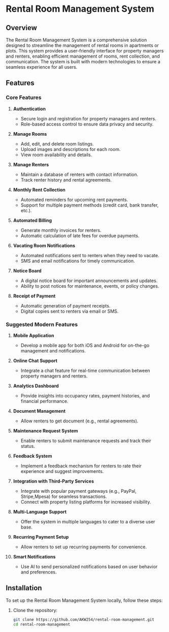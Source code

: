 # Rental Room Management System

## Overview

The Rental Room Management System is a comprehensive solution designed to streamline the management of rental rooms in apartments or plots. This system provides a user-friendly interface for property managers and renters, enabling efficient management of rooms, rent collection, and communication. The system is built with modern technologies to ensure a seamless experience for all users.

## Features

### Core Features

1. **Authentication**
   - Secure login and registration for property managers and renters.
   - Role-based access control to ensure data privacy and security.

2. **Manage Rooms**
   - Add, edit, and delete room listings.
   - Upload images and descriptions for each room.
   - View room availability and details.

3. **Manage Renters**
   - Maintain a database of renters with contact information.
   - Track renter history and rental agreements.

4. **Monthly Rent Collection**
   - Automated reminders for upcoming rent payments.
   - Support for multiple payment methods (credit card, bank transfer, etc.).

5. **Automated Billing**
   - Generate monthly invoices for renters.
   - Automatic calculation of late fees for overdue payments.

6. **Vacating Room Notifications**
   - Automated notifications sent to renters when they need to vacate.
   - SMS and email notifications for timely communication.

7. **Notice Board**
   - A digital notice board for important announcements and updates.
   - Ability to post notices for maintenance, events, or policy changes.

8. **Receipt of Payment**
   - Automatic generation of payment receipts.
   - Digital copies sent to renters via email or SMS.

### Suggested Modern Features

1. **Mobile Application**
   - Develop a mobile app for both iOS and Android for on-the-go management and notifications.

2. **Online Chat Support**
   - Integrate a chat feature for real-time communication between property managers and renters.

3. **Analytics Dashboard**
   - Provide insights into occupancy rates, payment histories, and financial performance.

4. **Document Management**
   - Allow renters to get document (e.g., rental agreements).

5. **Maintenance Request System**
   - Enable renters to submit maintenance requests and track their status.

6. **Feedback System**
   - Implement a feedback mechanism for renters to rate their experience and suggest improvements.

7. **Integration with Third-Party Services**
   - Integrate with popular payment gateways (e.g., PayPal, Stripe,Mpesa) for seamless transactions.
   - Connect with property listing platforms for increased visibility.

8. **Multi-Language Support**
   - Offer the system in multiple languages to cater to a diverse user base.

9. **Recurring Payment Setup**
   - Allow renters to set up recurring payments for convenience.

10. **Smart Notifications**
    - Use AI to send personalized notifications based on user behavior and preferences.

## Installation

To set up the Rental Room Management System locally, follow these steps:

1. Clone the repository:
   ```bash
   git clone https://github.com/AKW254/rental-room-management.git
   cd rental-room-management